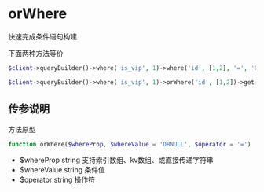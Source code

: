 # orWhere

快速完成条件语句构建

下面两种方法等价

```php
$client->queryBuilder()->where('is_vip', 1)->where('id', [1,2], '=', 'OR')->get('getTable');
```

```php
$client->queryBuilder()->where('is_vip', 1)->orWhere('id', [1,2])->get('getTable');
```

## 传参说明

方法原型

```php
function orWhere($whereProp, $whereValue = 'DBNULL', $operator = '=')
```

- $whereProp string 支持索引数组、kv数组、或直接传递字符串
- $whereValue string 条件值
- $operator string 操作符